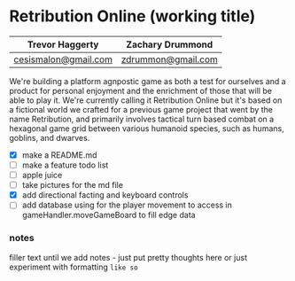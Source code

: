 # Retribution Online (working title) 
| Trevor Haggerty | Zachary Drummond |
| ------------- | ------------- |
| cesismalon@gmail.com | zdrummon@gmail.com |

We're building a platform agnpostic game as both a test for ourselves and a product for personal enjoyment and the enrichment of those that will be able to play it. We're currently calling it Retribution Online but it's based on a fictional world we crafted for a previous game project that went by the name Retribution, and primarily involves tactical turn based combat on a hexagonal game grid between various humanoid species, such as humans, goblins, and dwarves.

- [x] make a README.md
- [ ] make a feature todo list
- [ ] apple juice
- [ ] take pictures for the md file
- [x] add directional facting and keyboard controls
- [ ] add database using for the player movement to access in gameHandler.moveGameBoard to fill edge data

 ### notes
filler text until we add notes - just put pretty thoughts here
or just experiment with formatting `like so`
